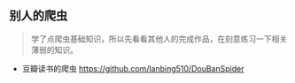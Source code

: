 ## 别人的爬虫

> 学了点爬虫基础知识，所以先看看其他人的完成作品，在刻意练习一下相关薄弱的知识。

* 豆瓣读书的爬虫 <https://github.com/lanbing510/DouBanSpider>